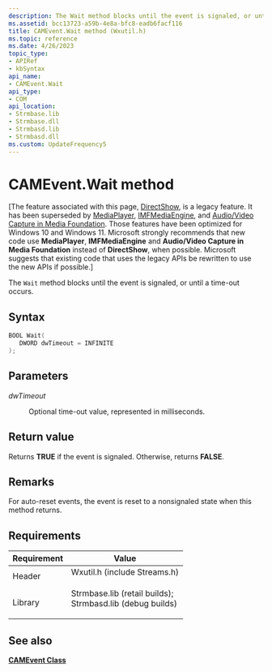 ```yaml
---
description: The Wait method blocks until the event is signaled, or until a time-out occurs.
ms.assetid: bcc13723-a59b-4e8a-bfc8-eadb6facf116
title: CAMEvent.Wait method (Wxutil.h)
ms.topic: reference
ms.date: 4/26/2023
topic_type: 
- APIRef
- kbSyntax
api_name: 
- CAMEvent.Wait
api_type: 
- COM
api_location: 
- Strmbase.lib
- Strmbase.dll
- Strmbasd.lib
- Strmbasd.dll
ms.custom: UpdateFrequency5
---
```


# CAMEvent.Wait method

\[The feature associated with this page, [DirectShow](/windows/win32/directshow/directshow), is a legacy feature. It has been superseded by [MediaPlayer](/uwp/api/Windows.Media.Playback.MediaPlayer), [IMFMediaEngine](/windows/win32/api/mfmediaengine/nn-mfmediaengine-imfmediaengine), and [Audio/Video Capture in Media Foundation](windows/win32/medfound/audio-video-capture-in-media-foundation). Those features have been optimized for Windows 10 and Windows 11. Microsoft strongly recommends that new code use **MediaPlayer**, **IMFMediaEngine** and **Audio/Video Capture in Media Foundation** instead of **DirectShow**, when possible. Microsoft suggests that existing code that uses the legacy APIs be rewritten to use the new APIs if possible.\]

The `Wait` method blocks until the event is signaled, or until a time-out occurs.

## Syntax


```C++
BOOL Wait(
   DWORD dwTimeout = INFINITE
);
```



## Parameters

<dl> <dt>

*dwTimeout* 
</dt> <dd>

Optional time-out value, represented in milliseconds.

</dd> </dl>

## Return value

Returns **TRUE** if the event is signaled. Otherwise, returns **FALSE**.

## Remarks

For auto-reset events, the event is reset to a nonsignaled state when this method returns.

## Requirements



| Requirement | Value |
|--------------------|--------------------------------------------------------------------------------------------------------------------------------------------------------------------------------------------|
| Header<br/>  | <dl> <dt>Wxutil.h (include Streams.h)</dt> </dl>                                                                                    |
| Library<br/> | <dl> <dt>Strmbase.lib (retail builds); </dt> <dt>Strmbasd.lib (debug builds)</dt> </dl> |



## See also

<dl> <dt>

[**CAMEvent Class**](camevent.md)
</dt> </dl>

 

 




